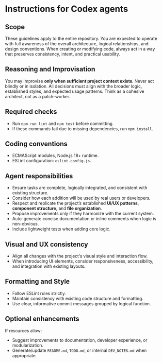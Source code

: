 # Instructions for Codex agents

## Scope
These guidelines apply to the entire repository. You are expected to operate with full awareness of the overall architecture, logical relationships, and design conventions. When creating or modifying code, always act in a way that preserves consistency, intent, and practical usability.

## Reasoning and Improvisation
You may improvise **only when sufficient project context exists**. Never act blindly or in isolation. All decisions must align with the broader logic, established styles, and expected usage patterns. Think as a cohesive architect, not as a patch-worker.

## Required checks
- Run `npm run lint` and `npm test` before committing.
- If these commands fail due to missing dependencies, run `npm install`.

## Coding conventions
- ECMAScript modules, Node.js 18+ runtime.
- ESLint configuration: `eslint.config.js`.

## Agent responsibilities
- Ensure tasks are complete, logically integrated, and consistent with existing structure.
- Consider how each addition will be used by real users or developers.
- Respect and replicate the project’s established **UI/UX patterns**, **component structure**, and **file organization**.
- Propose improvements only if they harmonize with the current system.
- Auto-generate concise documentation or inline comments when logic is non-obvious.
- Include lightweight tests when adding core logic.

## Visual and UX consistency
- Align all changes with the project's visual style and interaction flow.
- When introducing UI elements, consider responsiveness, accessibility, and integration with existing layouts.

## Formatting and Style
- Follow ESLint rules strictly.
- Maintain consistency with existing code structure and formatting.
- Use clear, informative commit messages grouped by logical function.

## Optional enhancements
If resources allow:
- Suggest improvements to documentation, developer experience, or modularization.
- Generate/update `README.md`, `TODO.md`, or internal `DEV_NOTES.md` when appropriate.
